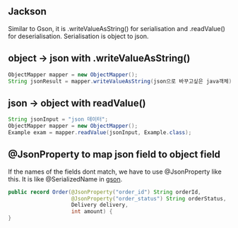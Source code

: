 ## Jackson
Similar to Gson, it is .writeValueAsString() for serialisation and .readValue() for deserialisation. Serialisation is object to json.

## object -> json with .writeValueAsString()
```java
ObjectMapper mapper = new ObjectMapper(); 
String jsonResult = mapper.writeValueAsString(json으로 바꾸고싶은 java객체);
```

## json -> object with readValue()
```java
String jsonInput = "json 데이터";
ObjectMapper mapper = new ObjectMapper();
Example exam = mapper.readValue(jsonInput, Example.class);
```

## @JsonProperty to map json field to object field
If the names of the fields dont match, we have to use @JsonProperty like this. It is like @SerializedName in [gson](https://github.com/brian6484/CSKnowledge/blob/main/Language/Java/File/Gson.md).

```java
public record Order(@JsonProperty("order_id") String orderId,
                    @JsonProperty("order_status") String orderStatus,
                    Delivery delivery,
                    int amount) {
}
```
